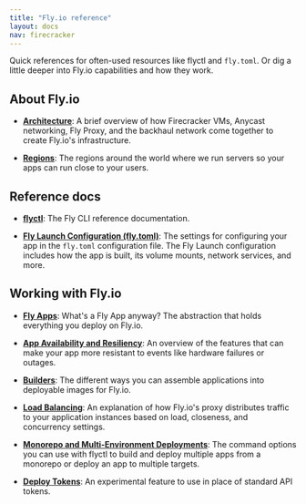 ```yaml
---
title: "Fly.io reference"
layout: docs
nav: firecracker
---
```


Quick references for often-used resources like flyctl and `fly.toml`. Or dig a little deeper into Fly.io capabilities and how they work.

## About Fly.io

* [**Architecture**](/docs/reference/architecture/):
A brief overview of how Firecracker VMs, Anycast networking, Fly Proxy, and the backhaul network come together to create Fly.io's infrastructure.

* [**Regions**](/docs/reference/regions/):
The regions around the world where we run servers so your apps can run close to your users.

## Reference docs

* [**flyctl**](/docs/flyctl/):
The Fly CLI reference documentation.

* [**Fly Launch Configuration (fly.toml)**](/docs/reference/configuration/):
The settings for configuring your app in the `fly.toml` configuration file. The Fly Launch configuration includes how the app is built, its volume mounts, network services, and more.

## Working with Fly.io

* [**Fly Apps**](/docs/reference/apps/):
What's a Fly App anyway? The abstraction that holds everything you deploy on Fly.io.

* [**App Availability and Resiliency**](/docs/reference/app-availability):
An overview of the features that can make your app more resistant to events like hardware failures or outages.

* [**Builders**](/docs/reference/builders/):
The different ways you can assemble applications into deployable images for Fly.io.

* [**Load Balancing**](/docs/reference/load-balancing/):
An explanation of how Fly.io's proxy distributes traffic to your application instances based on load, closeness, and concurrency settings.

* [**Monorepo and Multi-Environment Deployments**](/docs/reference/monorepo/):
The command options you can use with flyctl to build and deploy multiple apps from a monorepo or deploy an app to multiple targets.



* [**Deploy Tokens**](/docs/reference/deploy-tokens/):
An experimental feature to use in place of standard API tokens.

